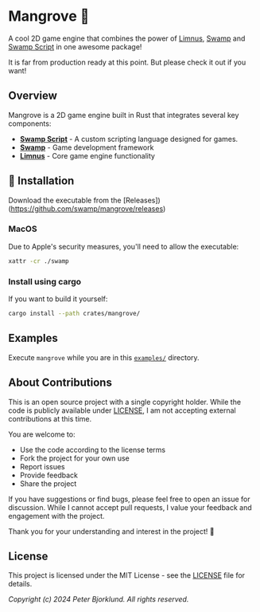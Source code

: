 # Mangrove 🌳

A cool 2D game engine that combines the power of [Limnus](https://github.com/swamp/limnus), 
[Swamp](https://github.com/swamp/swamp) and [Swamp Script](https://github.com/swamp/script)
in one awesome package!

It is far from production ready at this point. But please check it out if you want!

## Overview

Mangrove is a 2D game engine built in Rust that integrates several key components:

- [**Swamp Script**]((https://github.com/swamp/script)) - A custom scripting language designed for games.
- [**Swamp**](https://github.com/swamp/swamp) - Game development framework
- [**Limnus**](https://github.com/swamp/limnus) - Core game engine functionality 

## 🚀 Installation

Download the executable from the [Releases])(https://github.com/swamp/mangrove/releases)

### MacOS

Due to Apple's security measures, you'll need to allow the executable:

```sh
xattr -cr ./swamp
```

### Install using cargo
If you want to build it yourself:

```bash
cargo install --path crates/mangrove/
```

## Examples

Execute `mangrove` while you are in this [`examples/`](examples/README.md) directory.

## About Contributions

This is an open source project with a single copyright holder.
While the code is publicly available under [LICENSE](LICENSE), I am not accepting external contributions at this time.

You are welcome to:
- Use the code according to the license terms
- Fork the project for your own use
- Report issues
- Provide feedback
- Share the project

If you have suggestions or find bugs, please feel free to open an issue for discussion. While I cannot 
accept pull requests, I value your feedback and engagement with the project.

Thank you for your understanding and interest in the project! 🙏


## License

This project is licensed under the MIT License - see the [LICENSE](LICENSE) file for details.

_Copyright (c) 2024 Peter Bjorklund. All rights reserved._
